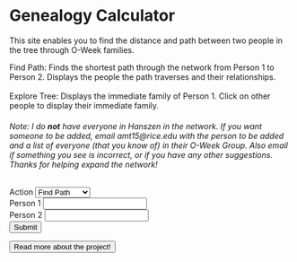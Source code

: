 <html>
<head>
    <h1>Genealogy Calculator</h1>
</head>
<body>
<p>This site enables you to find the distance and path between two people in the tree through O-Week families.
</p>
<p id="total-people-count"></p>
<p>
Find Path: Finds the shortest path through the network from Person 1 to Person 2. Displays the people the path traverses and their relationships.
<br><br>
Explore Tree: Displays the immediate family of Person 1. Click on other people to display their immediate family.
</p>
<h6>Note: I do <strong>not</strong> have everyone in Hanszen in the network. If you want someone to be added, email amt15@rice.edu with the person to be added and a list of everyone (that you know of) in their O-Week Group. Also email if something you see is incorrect, or if you have any other suggestions. Thanks for helping expand the network!</h6>
    <form>
        <div>
            <label>Action</label>
            <select name="action" id="action">
                <option id="find-path" value="find-path">Find Path</option>
                <option id="explore-tree" value="explore-tree">Explore Tree</option>
            </select>
        </div>
        <div>
            <label for="person1name">Person 1</label>
            <input type="text" id="person1name" name="person1name" list="people">
        </div>
        <div>
            <label for="person2name">Person 2</label>
            <input type="text" id="person2name" name="person2name" list="people">
        </div>
        <div>
            <button type="button" onclick="doStuff()">Submit</button>
            <script>
                function doStuff() {
                    var action = document.getElementById("action").value
                    var person1 = document.getElementById("person1name").value
                    var person2 = document.getElementById("person2name").value
                    console.log([action, person1, person2])
                    if (person1 !== "" && person2 !== "" && action === "find-path") {
                        document.getElementById("pathdisplay").innerHTML = printPath(person1, person2)
                        document.getElementById("exploredisplay").innerHTML = ""
                    }
                    if (person1 !== "" && action === "explore-tree") {
                    	document.getElementById("exploredisplay").innerHTML = explore(person1)
                      document.getElementById("pathdisplay").innerHTML = ""
                    } 
                }
                var data = [
    //2021 O-Week Groups
    [["Alan Tapper", "Chloe Hur", "Leigh Gabriely", "Matthew Zamarripa (Baker)"], ["Connor Taylor", "Henry Cabrera", "Tony Tan", "Ray Xiang", "Max Kovalchick", "Katherine Jeng", "Yimo Wang", "Tanya Jain", "Gabrielle Allen", "Caroline Tanner"]],
    [["Katie Bablak", "Hope Moustakakis", "Anushka Agrawal", "John Cook (Will Rice)"], ["Nitin Reganti", "Warren Rose", "Laura Yee", "Karen Marquez", "Adara Toran", "Aryana Suhartono", "Darius Huang", "Emerson Coronel", "Mark Lopatofsky", "Esha Patel"]],
    [["Marc Armena", "Grace Kneidel (Brown)", "Khondker Salim", "Charlotte Cohen"], ["Natalie Byron", "Ava White", "Vy Luu", "Priya Tirumala", "David Kurp", "Daniel Stulski", "Taeho Choe", "Kausar Alkaderi", "Ai Bunchatheravate"]],
    [["Julia Englehardt (McMurtry)", "Anthony Guzzo", "Corey Donovan", "Sini Koivu"], ["Emily Pena", "Ellie Cha", "Darcey Lonsdale", "Nayna Nambiar", "Sara Price", "Joseph Flores", "Sam Sarver", "Suraj Chandramouli", "Noah Hight"]],
    [["Gia Braddock (Brown)", "Daniel Rothfusz", "Dylan DuCharme", "Mabel Tang"], ["Maddy Garrity", "Bella Bartos", "Adi Zytek", "Michelle Fox", "Yulin Lu", "Peter Reynolds", "Joseph Liu", "Liam Waite", "Ammar Siddiqi", "Brian Seo"]],
    [["Ben Murdoch (Lovett)", "Aaron Lin", "Sarah Kim", "Victoria Johns"], ["Crystal Unegbu", "Danika Li", "Daniela Covarrubias", "Lauren Hu", "Thara Venkateswaran", "Emery Engling", "Jonathan Seyoum", "Zarek Lu", "Arturo Rodriguez Lopez", "James Belanger"]],
    [["Sadie Siegel (Lovett)", "Madhu Venkatesalu", "Jarrett Prchal", "Arvind Ramesh"], ["Sarah Davidson", "Whitney Ball", "Jo Harikrishna", "Genesis Hahn", "Riya Pagilla", "Marcus Williams", "Lucas Newman", "Jordan Contreras", "Nikhil Samudrala", "Ken Chen"]],
    [["Temi Dada", "Alp Yakici", "Ridhi Gari", "Andrew Li"], ["Stephanie Agu", "Leora Maksoud", "Basma Bedawi", "Kaylah Patel", "Jiwon Han", "Brian Baskin", "Shihab Ahmed", "Kai Cowin", "Hari Gotluru", "Bill Nguyen"]],
    [["Praneel Joshi (Lovett)", "Amanda Mae Ashley", "Shawn Zheng", "Maanvi Thawani"], ["Hannah Son", "Priscilla Ibrahim", "Christina Wong", "Victoria Albanese", "Kenna Dixon", "Will Ramos", "Javi Milagro Caro", "Josh Yu", "Daniel Brown", "Melvin Zarghooni"]],
    [["Claire Xu", "Moses Glickman (Martel)", "McKenna Tanner", "Carlos Rivera"], ["Claire Brix", "Azhariya Ellis", "Lily Remington", "Hannah Kim", "Christy Deng", "Stephen Xu", "Jay Folmar", "Dillon Akerman", "Jonah Lubin", "Wyatt Cho"]],
    [["Jackie Wu", "Sara Mansfield", "Isabelle Scott", "Jose Oviedo"], ["Lillian Sims", "Emily Wu", "Alison Qiu", "Celeste Colato", "Dylan Grant", "Byron Hart", "Pablo Solano", "Chuck Wells", "David Zhu"]],
    [["Christa Westheimer (McMurtry)", "Valentina Osorio", "Bert Odinet", "Juan Rubio"], ["Angelina Puente-Perez", "Julia Hanson", "Laney Schewgman", "Anagha Alapati", "Michelle Pham", "Nathaniel Moriss", "Sebastian Molina", "Ben Montag", "Daniel Zhao"]],
    //2020 O-Week Groups
    [["Alp Yakici", "Amanda Mae Ashley", "Cole Ponsi (Will Rice)", "Tessa Schreiber"], ["Alan Tapper", "Brian Lee", "Marc Armena", "Noah Elzner", "Astra Burke", "Reece Lusich", "Valentina Osorio", "Hemish Thakkar", "Jun-Ha Jung"]],
    [["Mason Reece", "Radhika Patel", "Alizay Azeem (Wiess)", "Abby Webb"], ["Kian Robinson", "Alex Holzbach", "Anushka Agrawal", "Ella Price", "Tammy Feng", "Kelly Shang", "Yajing Hu", "Nora Han"]],
    [["Syed Shams", "Daniel Wang", "Sara Mansfield", "Cynthia Chen (Martel)"], ["Yuka Aoyama", "McKenna Tanner", "Arielle Sanford", "Maanvi Thawani", "Corey Donovan", "Jason Nguyen", "Adam He"]],
    [["Amy Lin", "Michelle Martinez", "Izzie Karohl (Will Rice)", "Daniel Rothfusz"], ["Arnav Burudgunte", "Sean Cartwright", "Anthony Weeks", "Anna Alves", "Mainavi Reddy", "Shreya Jindal", "Amanda Hogan", "Esau Guajardo"]],
    [["Tre Henson", "Dani Knobloch", "Saniya Gayake (Baker)", "Ben Burstain"], ["Spencer Darwall", "Ryan Mbuashu-Ndip", "Ridhi Gari", "Makayla Brown", "Cuiyuanxiu Chen", "Benjamin Greaves", "William Zhang", "Amey Maley"]],
    [["Piper Harris", "Anthony Guzzo", "Steven Feng (McMurtry)", "Sanjana Krishnan"], ["Andrew Bare", "Jaime Tellez", "Dylan DuCharme", "Colin Lawrence", "Margaret Li", "Elena Carmichael", "Carly Ngo", "Jessica Suh"]],
    [["Juan Serrano", "Lauren Ivory", "Julie Street (Jones)", "Bianca Chen"], ["Jessica Opsahl-Ong", "Andrew Murray", "Ryan Babe", "Albert Wan", "Tiffany Tang", "Santi Parra-Vargas", "Jose Acuna Valenzuela", "Kaylah Cantu", "Chuk Uzowihe"]],
    [["Vivian Wong (Duncan)", "Ginnie Okafor", "Felix Desimoni", "Bhavana Kunisetty"], ["Evan Stegall", "Mimi Filkin", "Sarah Kutz", "Andrew Awe", "Jalen Reeves", "Leo Oh"]],
    [["Rose Click", "Tanuj Prajapati", "Armando Amigon (Lovett)", "Soha Rizvi"], ["Isabelle Williams", "Natalie Pellette", "Izzi Childers", "Shaun Kerry", "Jose Oviedo", "Rahul Kumar", "Tyler Braito"]],
    [["Lila Frenkel (Duncan)", "Kourtney Kanja", "Bert Odinet", "Makayla Franco"], ["Sarah Kim", "Maggie Han", "Seniha Elick", "Robert Heeter", "Eric Savarese", "Fred Bush", "Khondker Salim", "Ebube Ukabiala"]],
    [["Eric Torres (Wiess)", "Matthew Brun", "Emily Chang", "Nana Mensah-Bosu"], ["Ricardo Robles", "Adam Cohen", "Daniel Cho", "Bruce Xu", "Valerie Elizondo", "Rian Philip", "Isha Khapre", "Hannah Kang"]],
    [["Shawn Zheng", "Hannah Meeks", "Lexi Ellerbe", "George Liu (Will Rice)"], ["Valerie Swe", "Mallory Tucker", "Sena Ahadzie", "Lily Primus", "Rick Castellon", "Josh Fang", "William Burbank", "Riley Barker"]],
    //2019 O-Week Groups
    [["Matthew Brun", "Lisa Shi", "Hannah Vincent", "Andrew Abhikhaled (Jones)"], ["Katie Bablak", "Kourtney Kanja", "Jesus Galvan", "Kieren Boyd", "Tara Simpson-Sullivan", "Roscoe Bussell", "Bill Qian", "Juan Rubio"]],
    [["Bert Odinet", "Bharathvi Selvan", "Vy Dang", "Shryans Goyal (Will Rice)"], ["Andrew Li", "Arvind Ramesh", "Ginny Qian", "Divya Venkatesh", "Ella Hoyt", "Sophia Zhou"]],
    [["Amanda Yang", "Piper Harris", "Nikit Venishetty (Will Rice)", "Steffi Halow"], ["CG Marinelli", "Sawyer Archer", "Janya Ram", "Joanna Wang", "Vinay Tummarakota", "Ryan Knightly", "Aurian Maleki"]],
    [["Chris Lee", "Vikram Aggarwal", "Salonee Shah", "Alyson Resnick (McMurtry)"], ["Amber Pitre", "Dani Knobloch", "Madhu Venkatesalu", "Can Erdogan", "Truman Archer", "Adam Bobak", "Sai Govindu", "Zach Crisler"]],
    [["Jae Kim", "Caitlin Simcox", "Jeel Mehta (Wiess)", "Nishant Pradhan (Martel)"], ["Aaron Lin", "Sini Koivu", "Mabel Tang", "Marc Shen"]],
    [["Juan Serrano", "Rose Click", "Chris Villareal", "Sam Fowler (McMurtry)"], ["Sara Mansfield", "Ashley Noh", "Sophia Prieto", "Jesus Galvan", "Brett Bussey", "Andrea Rivas", "Jason Zhu", "Ethan Levin"]],
    [["Will Ledig", "Esther Choi", "Whitney Jin", "Brandon Chow (Will Rice)"], ["Tanuj Prajapati", "Bianca Chen", "Ari Vilker", "Ginnie Okafor", "Alex Elkin", "Luna Cortelezzi", "Jonathan Sheng", "Amanda Dominguez"]],
    [["Andreas Weyland", "Jade McAdams", "Bill Huynh", "Carrigan Hudgins (Sid)"], ["Andre Wasem", "Oscar Reynozo", "Anthony Guzzo"]],
    [["Anthony Ngyuen", "Chidera Ibezue", "Jeeyoon Kim", "Noah Masimore (Duncan)"], ["Hope Moustakakis", "Chloe Hur", "Kirk Lockhart", "Ibrahim Elsharkawy", "Jose Mata Esqueda", "Antonio Caballero", "Sydney Little", "Sean Gao"]],
    [["Karen Qi", "Hociel Landa", "Amanda Lopatin", "Nathaniel Wu (Wiess)"], []],
    [["Savannah Kuchar", "Mason Reece", "Victor Nguyen (Lovett)", "Natalie Gault"], []],
    [["Morgan Seay", "Saipriya Lammata (Jones)", "Jordan Pflum", "Vickie Lu"], []],
    //2018 O-Week Groups
    [["Valerie Du", "Bill Huynh", "Sabrina Hernandez (Jones)", "Natalie Gault"], ["Alp Yakici", "Shawn Zheng", "Annie Nguyen", "Ben Glotzer", "Mattie Meacham", "Meerae Kim", "Oscar Soto"]],
    [[], ["Daniel Rothfusz", "Lauren Ivory", "Isabelle Scott"]],
    [[], ["Caroline Koester", "Syed Shams", "Alex Gallegos", "Abby Webb", "Brandon Stanley", "Makayla Franco", "Wilson Wang"]]
]
var parentsOf = {}
//prints the parentsOf dictionary
function printParentsOf() {
    for (let child of Object.keys(parentsOf)) {
        console.log(child, parentsOf[child])
    }
}
//tree building functions
//adds a name with parents given by parentsList
function addPerson(source, parentList) {
    parentsOf[source] = parentList
}
//adds sibling as a sibling of refrence
function addSibling(sibling, source) {
    addPerson(sibling, parentsOf[source])
}
//adds the members of siblings as siblings of source
function addSiblings(siblings, source) {
    for (let sibling of siblings.entries()) {
        addSibling(sibling[1], source)
    }
}
//adds parent to source's list of parents
function addParent(parent, source) {
    parentsOf[source].push(parent)
}
//adds an entire O-Week Group
function addOWeekGroup(advisors, newStudents) {
    for (let ns of newStudents) {
        addPerson(ns, advisors)
    }
}
//builds the tree using data from the data.js file
for (let i in data) {
    addOWeekGroup(data[i][0], data[i][1])
}
//other helper functions
//returns the children of source
function getChildren(source) {
    var toReturn = []
    for (let name in parentsOf) {
        for (let i = 0; i < 4; i++) {
            if (source === parentsOf[name][i]) {
                toReturn.push(name)
            }
        }
    }
    return toReturn
}
//returns the parents of source
function getParents(source) {
    if (parentsOf[source]) {
        return parentsOf[source]
    }
    return []
}
//returns the cos of source
function getCos(source) {
    var toReturn = []
    for (let advisingTeam of Object.values(parentsOf)) {
        for (let i = 0; i < 4; i++) {
            if (source === advisingTeam[i]) {
                for (let j = 0; j < 4; j++) {
                    toReturn.push(advisingTeam[j])
                }
            }
        }
    }
    var toReturn2 = []
    for (let advisor of toReturn) {
        if (!toReturn2.includes(advisor) && advisor !== source) {
            toReturn2.push(advisor)
        }
    }
    return toReturn2
}
//returns the siblings of source
function getSiblings(source) {
    var toReturn = []
    if (getParents(source)) {
        for (let name of Object.keys(parentsOf)) {
            if (getParents(source) === getParents(name) && source !== name) {
                toReturn.push(name)
            }
        }
    }
    return toReturn
}
//returns a list of everyone in the tree
function getEveryone() {
    var people = []
    for (let person of Object.keys(parentsOf)) {
        people.push(person)
    }
    for (let advisingTeam of Object.values(parentsOf)) {
        for (let i = 0; i < 4; i++) {
            if (!people.includes(advisingTeam[i])) {
                people.push(advisingTeam[i])
            }
        }
    }
    return people
}
//returns the immediate family of source
function getImmediateFamily(source) {
    return getChildren(source).concat(getParents(source), getCos(source), getSiblings(source))
}
//returns the average distance from everyone in the network
function avgDistance(source) {
    var sum = 0
    var people = 0
    for (let person of getEveryone()) {
        sum += findDistance(source, person)
        people += 1
    }
    return sum / people
}
//returns the person with the most immediate connections
function getMostImmediateConnections() {
    var num = 0
    var person = ""
    for (let source of getEveryone()) {
        if (getImmediateFamily(source).length > num && source) {
            person = source
            num = getImmediateFamily(source).length
        }
    }
return person
}
//returns the person with the most descendants
function getMostDescendants() {
    var num = 0
    var person = ""
    for (let source of getEveryone()) {
        if (getDescendants(source).length > num && source) {
            person = source
            num = getDescendants(source).length
        }
    }
return person
}
//print functions
//prints the immediate family of source
function printImmediateFamily(source) {
    for (let i of getImmediateFamily(source).values()) {
        console.log(i)
    }
}
//prints the number of relatives at every depth
//prints the relatives of source that are depth away or less
//prints the number of relatives of source that are depth away or less
//other
//finds the relation between name and source
function findRelation(name, source) {
    for (let parent of getParents(source)) {
        if (name === parent) {
            return "Parent"
        }
    }
    for (let child of getChildren(source)) {
        if (name === child) {
            return "Child"
        }
    }
    for (let sibling of getSiblings(source)) {
        if (name === sibling) {
            return "Sibling"
        }
    }
    for (let co of getCos(source)) {
        if (name === co) {
            return "Co"
        }
    }
}
//returns the distances of everyone and their predecessor from the point of view of source
function BFSMap(source) {
    var q = []
    var dist = {}
    var predecessor = {}
    for (let person in getEveryone()) {
        dist[person] = null
        predecessor[person] = null
    }
    dist[source] = 0
    q.push(source)
    while (q.length > 0) {
        var u = q.shift()
        for (let i in getImmediateFamily(u)) {
            var v = getImmediateFamily(u)[i]
            if (!dist[v]) {
                dist[v] = 1 + dist[u]
                predecessor[v] = u
                q.push(v)
            }
        }
    }
    dist[source] = 0
    predecessor[source] = null
    var toReturn = {}
    for (let person of getEveryone()) {
        toReturn[person] = [dist[person], predecessor[person]]
    }
    return toReturn
}
//finds the shortest path from source to name
function findPath(source, name) {
    var map = BFSMap(source)
    var path = [name]
    while (path[0] !== source) {
        path.unshift(map[path[0]][1])
    }
    return path
}
//web-friendly path printer
function printPath(source, name) {
    var path = findPath(source, name)
    var toReturn = ""
    for (let i = 0; i < path.length - 1; i++) {
        var relation = findRelation(path[i], path[i + 1])
        var relText = ""
        if (relation === "Parent") {
        	relText = path[i] + " is " + path[i + 1] + "'s parent"
        }
        if (relation === "Child") {
        	relText = path[i] + " is " + path[i + 1] + "'s child"
        }
        if (relation === "Sibling") {
        	relText = path[i] + " is " + path[i + 1] + "'s sibling"
        }
        if (relation === "Co") {
        	relText = path[i] + " is " + path[i + 1] + "'s co"
        }
        toReturn += relText + "<br>"
    }
    var len = path.length - 1
    toReturn += "Path length: " + len
    return toReturn
}
//finds the distance from source to name
function findDistance(source, name) {
    var path = findPath(source, name)
    return path.length - 1
}
//displays the descendants of person1
function getDescendants(person1) {
    var descendants = []
    for (let child of getChildren(person1)) {
    	descendants.push(child)
      for (let grandchild of getDescendants(child)) {
      	descendants.push(grandchild)
        for (let greatgrandchild of getDescendants(grandchild)) {
       		descendants.push(greatgrandchild)
          for (let great2grandchild of getDescendants(greatgrandchild)) {
       			descendants.push(great2grandchild)
       		}
       	}
    	}
    }
    return descendants
}
//displays person1 and their immediate family
function explore(person1) {
	var toReturn = "Looking at: " + person1
    toReturn += "<br>Immediate connections: " + getImmediateFamily(person1).length
    if (getDescendants(person1).length) {
    	toReturn += "<br>Descendants: " + getDescendants(person1).length
    }
  if (getParents(person1).length) {
  	toReturn += "<br><br>Parents:"
  	for (let parent of getParents(person1)) {
  		toReturn += "<br>" + parent
  	}
  }
  if (getChildren(person1).length && getChildren(person1)[0]) {
  	toReturn += "<br><br>Children:"
  	for (let child of getChildren(person1)) {
  		if (child) {
   			toReturn += "<br>" + child
    	}
    }
  }
  if (getSiblings(person1).length) {
    toReturn += "<br><br>Siblings:"
    for (let sibling of getSiblings(person1)) {
      toReturn += "<br>" + sibling
    }
  }
  if (getCos(person1).length) {
    toReturn += "<br><br>Cos:"
    for (let co of getCos(person1)) {
      toReturn += "<br>" + co
    }
  }
  return toReturn
}
function readMore() {
    if (document.getElementById("readmore").innerHTML.length < 10) {
      document.getElementById("readmore").innerHTML = "The Hanszen O-Week Genealogy Project aims to document the complex family tree of O-Week families at Hanszen College, the best residential college of Rice University.<br><br>The system was created by Alan Tapper in 2021, and includes Hanszenites who matriculated in or after 2018.<br><br>This site does not use any external family tree software, as those cannot handle all the relationships that are needed for this network to work. Specifically, the Hanszen \"family tree\" is not technically a tree.<br><br><strong>Structure</strong><br><br>During O-Week, new students are placed in O-Week groups. An O-Week group at Hanszen consists of around 10 new students and 4 advisors (sophomores or older). The groups are made such that no two advisors in a group are immediately \"related\", i.e. one was not the other's advisor and they were not in the same group when they were new students. A person's immediate family is their advisors (also called parents), the other new students in their group (siblings), and if they advised then the students they advised for (children), and the other advisors in their group (cos).<br><br><strong>Features</strong><br><br>Find the path between any two people in the network<br><br>Explore the family around any specific person<br><br><strong>Statistics</strong><br><br>Number of people in the network: " + getEveryone().length + "<br>Most immediate connections: " + getMostImmediateConnections() + " with " + getImmediateFamily(getMostImmediateConnections()).length + "<br>Most descendants: " + getMostDescendants() + " with " + getDescendants(getMostDescendants()).length  + "<br><br><br>If you want someone to be added, email amt15@rice.edu with the person to be added and a list of everyone (that you know of) in their O-Week Group. Also email if something you see is incorrect, or if you have any other suggestions. Thanks for helping expand the network!"
      }
      else {
      	document.getElementById("readmore").innerHTML = ""
      }
}
document.getElementById("total-people-count").innerHTML = "Currently there are <strong>" + getEveryone().length + "</strong> people in the network!"
            </script>
        </div>
        <datalist id="people">
<option value=""></option>
<option value="Aaron Lin"></option>
<option value="Abby Webb"></option>
<option value="Adam Bobak"></option>
<option value="Adam Cohen"></option>
<option value="Adam He"></option>
<option value="Adara Toran"></option>
<option value="Adi Zytek"></option>
<option value="Ai Bunchatheravate"></option>
<option value="Alan Tapper"></option>
<option value="Albert Wan"></option>
<option value="Alex Elkin"></option>
<option value="Alex Gallegos"></option>
<option value="Alex Holzbach"></option>
<option value="Alison Qiu"></option>
<option value="Alizay Azeem (Wiess)"></option>
<option value="Alp Yakici"></option>
<option value="Alyson Resnick (McMurtry)"></option>
<option value="Amanda Dominguez"></option>
<option value="Amanda Hogan"></option>
<option value="Amanda Lopatin"></option>
<option value="Amanda Mae Ashley"></option>
<option value="Amanda Yang"></option>
<option value="Amber Pitre"></option>
<option value="Amey Maley"></option>
<option value="Ammar Siddiqi"></option>
<option value="Amy Lin"></option>
<option value="Anagha Alapati"></option>
<option value="Andre Wasem"></option>
<option value="Andrea Rivas"></option>
<option value="Andreas Weyland"></option>
<option value="Andrew Abhikhaled (Jones)"></option>
<option value="Andrew Awe"></option>
<option value="Andrew Bare"></option>
<option value="Andrew Li"></option>
<option value="Andrew Murray"></option>
<option value="Angelina Puente-Perez"></option>
<option value="Anna Alves"></option>
<option value="Annie Nguyen"></option>
<option value="Anthony Guzzo"></option>
<option value="Anthony Ngyuen"></option>
<option value="Anthony Weeks"></option>
<option value="Antonio Caballero"></option>
<option value="Anushka Agrawal"></option>
<option value="Ari Vilker"></option>
<option value="Arielle Sanford"></option>
<option value="Armando Amigon (Lovett)"></option>
<option value="Arnav Burudgunte"></option>
<option value="Arturo Rodriguez Lopez"></option>
<option value="Arvind Ramesh"></option>
<option value="Aryana Suhartono"></option>
<option value="Ashley Noh"></option>
<option value="Astra Burke"></option>
<option value="Aurian Maleki"></option>
<option value="Ava White"></option>
<option value="Azhariya Ellis"></option>
<option value="Basma Bedawi"></option>
<option value="Bella Bartos"></option>
<option value="Ben Burstain"></option>
<option value="Ben Glotzer"></option>
<option value="Ben Montag"></option>
<option value="Ben Murdoch (Lovett)"></option>
<option value="Benjamin Greaves"></option>
<option value="Bert Odinet"></option>
<option value="Bharathvi Selvan"></option>
<option value="Bhavana Kunisetty"></option>
<option value="Bianca Chen"></option>
<option value="Bill Huynh"></option>
<option value="Bill Nguyen"></option>
<option value="Bill Qian"></option>
<option value="Brandon Chow (Will Rice)"></option>
<option value="Brandon Stanley"></option>
<option value="Brett Bussey"></option>
<option value="Brian Baskin"></option>
<option value="Brian Lee"></option>
<option value="Brian Seo"></option>
<option value="Bruce Xu"></option>
<option value="Byron Hart"></option>
<option value="CG Marinelli"></option>
<option value="Caitlin Simcox"></option>
<option value="Can Erdogan"></option>
<option value="Carlos Rivera"></option>
<option value="Carly Ngo"></option>
<option value="Caroline Koester"></option>
<option value="Caroline Tanner"></option>
<option value="Carrigan Hudgins (Sid)"></option>
<option value="Celeste Colato"></option>
<option value="Charlotte Cohen"></option>
<option value="Chidera Ibezue"></option>
<option value="Chloe Hur"></option>
<option value="Chris Lee"></option>
<option value="Chris Villareal"></option>
<option value="Christa Westheimer (McMurtry)"></option>
<option value="Christina Wong"></option>
<option value="Christy Deng"></option>
<option value="Chuck Wells"></option>
<option value="Chuk Uzowihe"></option>
<option value="Claire Brix"></option>
<option value="Claire Xu"></option>
<option value="Cole Ponsi (Will Rice)"></option>
<option value="Colin Lawrence"></option>
<option value="Connor Taylor"></option>
<option value="Corey Donovan"></option>
<option value="Crystal Unegbu"></option>
<option value="Cuiyuanxiu Chen"></option>
<option value="Cynthia Chen (Martel)"></option>
<option value="Dani Knobloch"></option>
<option value="Daniel Brown"></option>
<option value="Daniel Cho"></option>
<option value="Daniel Rothfusz"></option>
<option value="Daniel Stulski"></option>
<option value="Daniel Wang"></option>
<option value="Daniel Zhao"></option>
<option value="Daniela Covarrubias"></option>
<option value="Danika Li"></option>
<option value="Darcey Lonsdale"></option>
<option value="Darius Huang"></option>
<option value="David Kurp"></option>
<option value="David Zhu"></option>
<option value="Dillon Akerman"></option>
<option value="Divya Venkatesh"></option>
<option value="Dylan DuCharme"></option>
<option value="Dylan Grant"></option>
<option value="Ebube Ukabiala"></option>
<option value="Elena Carmichael"></option>
<option value="Ella Hoyt"></option>
<option value="Ella Price"></option>
<option value="Ellie Cha"></option>
<option value="Emerson Coronel"></option>
<option value="Emery Engling"></option>
<option value="Emily Chang"></option>
<option value="Emily Pena"></option>
<option value="Emily Wu"></option>
<option value="Eric Savarese"></option>
<option value="Eric Torres (Wiess)"></option>
<option value="Esau Guajardo"></option>
<option value="Esha Patel"></option>
<option value="Esther Choi"></option>
<option value="Ethan Levin"></option>
<option value="Evan Stegall"></option>
<option value="Felix Desimoni"></option>
<option value="Fred Bush"></option>
<option value="Gabrielle Allen"></option>
<option value="Genesis Hahn"></option>
<option value="George Liu (Will Rice)"></option>
<option value="Gia Braddock (Brown)"></option>
<option value="Ginnie Okafor"></option>
<option value="Ginny Qian"></option>
<option value="Grace Kneidel (Brown)"></option>
<option value="Hannah Kang"></option>
<option value="Hannah Kim"></option>
<option value="Hannah Meeks"></option>
<option value="Hannah Son"></option>
<option value="Hannah Vincent"></option>
<option value="Hari Gotluru"></option>
<option value="Hemish Thakkar"></option>
<option value="Henry Cabrera"></option>
<option value="Hociel Landa"></option>
<option value="Hope Moustakakis"></option>
<option value="Ibrahim Elsharkawy"></option>
<option value="Isabelle Scott"></option>
<option value="Isabelle Williams"></option>
<option value="Isha Khapre"></option>
<option value="Izzi Childers"></option>
<option value="Izzie Karohl (Will Rice)"></option>
<option value="Jackie Wu"></option>
<option value="Jade McAdams"></option>
<option value="Jae Kim"></option>
<option value="Jaime Tellez"></option>
<option value="Jalen Reeves"></option>
<option value="James Belanger"></option>
<option value="Janya Ram"></option>
<option value="Jarrett Prchal"></option>
<option value="Jason Nguyen"></option>
<option value="Jason Zhu"></option>
<option value="Javi Milagro Caro"></option>
<option value="Jay Folmar"></option>
<option value="Jeel Mehta (Wiess)"></option>
<option value="Jeeyoon Kim"></option>
<option value="Jessica Opsahl-Ong"></option>
<option value="Jessica Suh"></option>
<option value="Jesus Galvan"></option>
<option value="Jiwon Han"></option>
<option value="Jo Harikrishna"></option>
<option value="Joanna Wang"></option>
<option value="John Cook (Will Rice)"></option>
<option value="Jonah Lubin"></option>
<option value="Jonathan Seyoum"></option>
<option value="Jonathan Sheng"></option>
<option value="Jordan Contreras"></option>
<option value="Jordan Pflum"></option>
<option value="Jose Acuna Valenzuela"></option>
<option value="Jose Mata Esqueda"></option>
<option value="Jose Oviedo"></option>
<option value="Joseph Flores"></option>
<option value="Joseph Liu"></option>
<option value="Josh Fang"></option>
<option value="Josh Yu"></option>
<option value="Juan Rubio"></option>
<option value="Juan Serrano"></option>
<option value="Julia Englehardt (McMurtry)"></option>
<option value="Julia Hanson"></option>
<option value="Julie Street (Jones)"></option>
<option value="Jun-Ha Jung"></option>
<option value="Kai Cowin"></option>
<option value="Karen Marquez"></option>
<option value="Karen Qi"></option>
<option value="Katherine Jeng"></option>
<option value="Katie Bablak"></option>
<option value="Kausar Alkaderi"></option>
<option value="Kaylah Cantu"></option>
<option value="Kaylah Patel"></option>
<option value="Kelly Shang"></option>
<option value="Ken Chen"></option>
<option value="Kenna Dixon"></option>
<option value="Khondker Salim"></option>
<option value="Kian Robinson"></option>
<option value="Kieren Boyd"></option>
<option value="Kirk Lockhart"></option>
<option value="Kourtney Kanja"></option>
<option value="Laney Schewgman"></option>
<option value="Laura Yee"></option>
<option value="Lauren Hu"></option>
<option value="Lauren Ivory"></option>
<option value="Leigh Gabriely"></option>
<option value="Leo Oh"></option>
<option value="Leora Maksoud"></option>
<option value="Lexi Ellerbe"></option>
<option value="Liam Waite"></option>
<option value="Lila Frenkel (Duncan)"></option>
<option value="Lillian Sims"></option>
<option value="Lily Primus"></option>
<option value="Lily Remington"></option>
<option value="Lisa Shi"></option>
<option value="Lucas Newman"></option>
<option value="Luna Cortelezzi"></option>
<option value="Maanvi Thawani"></option>
<option value="Mabel Tang"></option>
<option value="Maddy Garrity"></option>
<option value="Madhu Venkatesalu"></option>
<option value="Maggie Han"></option>
<option value="Mainavi Reddy"></option>
<option value="Makayla Brown"></option>
<option value="Makayla Franco"></option>
<option value="Mallory Tucker"></option>
<option value="Marc Armena"></option>
<option value="Marc Shen"></option>
<option value="Marcus Williams"></option>
<option value="Margaret Li"></option>
<option value="Mark Lopatofsky"></option>
<option value="Mason Reece"></option>
<option value="Matthew Brun"></option>
<option value="Matthew Zamarripa (Baker)"></option>
<option value="Mattie Meacham"></option>
<option value="Max Kovalchick"></option>
<option value="McKenna Tanner"></option>
<option value="Meerae Kim"></option>
<option value="Melvin Zarghooni"></option>
<option value="Michelle Fox"></option>
<option value="Michelle Martinez"></option>
<option value="Michelle Pham"></option>
<option value="Mimi Filkin"></option>
<option value="Morgan Seay"></option>
<option value="Moses Glickman (Martel)"></option>
<option value="Nana Mensah-Bosu"></option>
<option value="Natalie Byron"></option>
<option value="Natalie Gault"></option>
<option value="Natalie Pellette"></option>
<option value="Nathaniel Moriss"></option>
<option value="Nathaniel Wu (Wiess)"></option>
<option value="Nayna Nambiar"></option>
<option value="Nikhil Samudrala"></option>
<option value="Nikit Venishetty (Will Rice)"></option>
<option value="Nishant Pradhan (Martel)"></option>
<option value="Nitin Reganti"></option>
<option value="Noah Elzner"></option>
<option value="Noah Hight"></option>
<option value="Noah Masimore (Duncan)"></option>
<option value="Nora Han"></option>
<option value="Oscar Reynozo"></option>
<option value="Oscar Soto"></option>
<option value="Pablo Solano"></option>
<option value="Peter Reynolds"></option>
<option value="Piper Harris"></option>
<option value="Praneel Joshi (Lovett)"></option>
<option value="Priscilla Ibrahim"></option>
<option value="Priya Tirumala"></option>
<option value="Radhika Patel"></option>
<option value="Rahul Kumar"></option>
<option value="Ray Xiang"></option>
<option value="Reece Lusich"></option>
<option value="Rian Philip"></option>
<option value="Ricardo Robles"></option>
<option value="Rick Castellon"></option>
<option value="Ridhi Gari"></option>
<option value="Riley Barker"></option>
<option value="Riya Pagilla"></option>
<option value="Robert Heeter"></option>
<option value="Roscoe Bussell"></option>
<option value="Rose Click"></option>
<option value="Ryan Babe"></option>
<option value="Ryan Knightly"></option>
<option value="Ryan Mbuashu-Ndip"></option>
<option value="Sabrina Hernandez (Jones)"></option>
<option value="Sadie Siegel (Lovett)"></option>
<option value="Sai Govindu"></option>
<option value="Saipriya Lammata (Jones)"></option>
<option value="Salonee Shah"></option>
<option value="Sam Fowler (McMurtry)"></option>
<option value="Sam Sarver"></option>
<option value="Saniya Gayake (Baker)"></option>
<option value="Sanjana Krishnan"></option>
<option value="Santi Parra-Vargas"></option>
<option value="Sara Mansfield"></option>
<option value="Sara Price"></option>
<option value="Sarah Davidson"></option>
<option value="Sarah Kim"></option>
<option value="Sarah Kutz"></option>
<option value="Savannah Kuchar"></option>
<option value="Sawyer Archer"></option>
<option value="Sean Cartwright"></option>
<option value="Sean Gao"></option>
<option value="Sebastian Molina"></option>
<option value="Sena Ahadzie"></option>
<option value="Seniha Elick"></option>
<option value="Shaun Kerry"></option>
<option value="Shawn Zheng"></option>
<option value="Shihab Ahmed"></option>
<option value="Shreya Jindal"></option>
<option value="Shryans Goyal (Will Rice)"></option>
<option value="Sini Koivu"></option>
<option value="Soha Rizvi"></option>
<option value="Sophia Prieto"></option>
<option value="Sophia Zhou"></option>
<option value="Spencer Darwall"></option>
<option value="Steffi Halow"></option>
<option value="Stephanie Agu"></option>
<option value="Stephen Xu"></option>
<option value="Steven Feng (McMurtry)"></option>
<option value="Suraj Chandramouli"></option>
<option value="Sydney Little"></option>
<option value="Syed Shams"></option>
<option value="Taeho Choe"></option>
<option value="Tammy Feng"></option>
<option value="Tanuj Prajapati"></option>
<option value="Tanya Jain"></option>
<option value="Tara Simpson-Sullivan"></option>
<option value="Temi Dada"></option>
<option value="Tessa Schreiber"></option>
<option value="Thara Venkateswaran"></option>
<option value="Tiffany Tang"></option>
<option value="Tony Tan"></option>
<option value="Tre Henson"></option>
<option value="Truman Archer"></option>
<option value="Tyler Braito"></option>
<option value="Valentina Osorio"></option>
<option value="Valerie Du"></option>
<option value="Valerie Elizondo"></option>
<option value="Valerie Swe"></option>
<option value="Vickie Lu"></option>
<option value="Victor Nguyen (Lovett)"></option>
<option value="Victoria Albanese"></option>
<option value="Victoria Johns"></option>
<option value="Vikram Aggarwal"></option>
<option value="Vinay Tummarakota"></option>
<option value="Vivian Wong (Duncan)"></option>
<option value="Vy Dang"></option>
<option value="Vy Luu"></option>
<option value="Warren Rose"></option>
<option value="Whitney Ball"></option>
<option value="Whitney Jin"></option>
<option value="Will Ledig"></option>
<option value="Will Ramos"></option>
<option value="William Burbank"></option>
<option value="William Zhang"></option>
<option value="Wilson Wang"></option>
<option value="Wyatt Cho"></option>
<option value="Yajing Hu"></option>
<option value="Yimo Wang"></option>
<option value="Yuka Aoyama"></option>
<option value="Yulin Lu"></option>
<option value="Zach Crisler"></option>
<option value="Zarek Lu"></option>
<option value="undefined"></option>
        </datalist>
    </form>
    <p id="pathdisplay" disabled></p>
    <p id="exploredisplay" disabled></p>
    <button type="button" onclick="readMore()">Read more about the project!</button>
        <p id="readmore">
    </p>
</body>
</html>